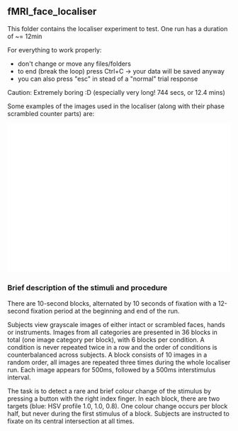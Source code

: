 ## fMRI_face_localiser
This folder contains the localiser experiment to test.
One run has a duration of ~= 12min

For everything to work properly:
- don't change or move any files/folders
- to end (break the loop) press Ctrl+C -> your data will be saved anyway 
- you can also press "esc" in stead of a "normal" trial response

Caution: Extremely boring :D (especially very long! 744 secs, or 12.4 mins)

Some examples of the images used in the localiser (along with their phase
scrambled counter parts) are:

![example_images](example_images/examples.png)

### Brief description of the stimuli and procedure
There are 10-second blocks, alternated by 10 seconds of fixation with a
12-second fixation period at the beginning and end of the run. 

Subjects view grayscale images of either intact or scrambled faces, hands or
instruments. Images from all categories are presented in 36 blocks in total
(one image category per block), with 6 blocks per condition. A condition is
never repeated twice in a row and the order of conditions is counterbalanced
across subjects. A block consists of 10 images in a random order, all images
are repeated three times during the whole localiser run. Each image appears for
500ms, followed by a 500ms interstimulus interval.

The task is to detect a rare and brief colour change of the stimulus by
pressing a button with the right index finger. In each block, there are two
targets (blue: HSV profile 1.0, 1.0, 0.8). One colour change occurs per block
half, but never during the first stimulus of a block. Subjects are instructed
to fixate on its central intersection at all times.
